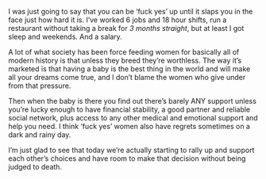  I was just going to say that you can be ‘fuck yes’ up until it slaps you in the face just how hard it is. I’ve worked 6 jobs and 18 hour shifts, run a restaurant without taking a break for *3 months straight*, but at least I got sleep and weekends. And a salary.

A lot of what society has been force feeding women for basically all of modern history is that unless they breed they’re worthless. The way it’s marketed is that having a baby is the best thing in the world and will make all your dreams come true, and I don’t blame the women who give under from that pressure.

Then when the baby is there you find out there’s barely ANY support unless you’re lucky enough to have financial stability, a good partner and reliable social network, plus access to any other medical and emotional support and help you need. I think ‘fuck yes’ women also have regrets sometimes on a dark and rainy day.

I’m just glad to see that today we’re actually starting to rally up and support each other’s choices and have room to make that decision without being judged to death. 
